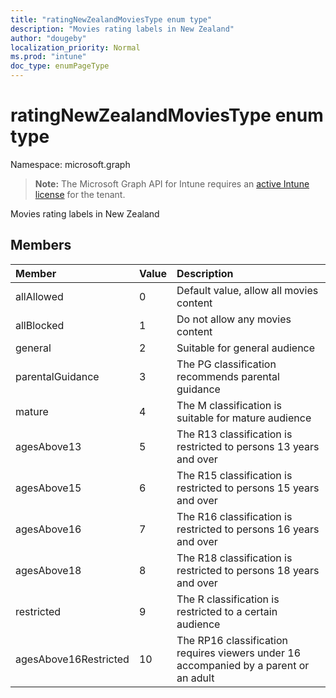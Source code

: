 ```yaml
---
title: "ratingNewZealandMoviesType enum type"
description: "Movies rating labels in New Zealand"
author: "dougeby"
localization_priority: Normal
ms.prod: "intune"
doc_type: enumPageType
---
```


# ratingNewZealandMoviesType enum type

Namespace: microsoft.graph

> **Note:** The Microsoft Graph API for Intune requires an [active Intune license](https://go.microsoft.com/fwlink/?linkid=839381) for the tenant.

Movies rating labels in New Zealand

## Members
|Member|Value|Description|
|:---|:---|:---|
|allAllowed|0|Default value, allow all movies content|
|allBlocked|1|Do not allow any movies content|
|general|2|Suitable for general audience|
|parentalGuidance|3|The PG classification recommends parental guidance|
|mature|4|The M classification is suitable for mature audience|
|agesAbove13|5|The R13 classification is restricted to persons 13 years and over|
|agesAbove15|6|The R15 classification is restricted to persons 15 years and over|
|agesAbove16|7|The R16 classification is restricted to persons 16 years and over|
|agesAbove18|8|The R18 classification is restricted to persons 18 years and over|
|restricted|9|The R classification is restricted to a certain audience|
|agesAbove16Restricted|10|The RP16 classification requires viewers under 16 accompanied by a parent or an adult|




